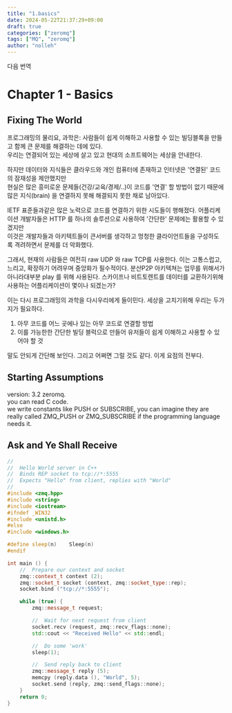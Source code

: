 ```yaml
---
title: "1.basics"
date: 2024-05-22T21:37:29+09:00
draft: true
categories: ["zeromq"]
tags: ["MQ", "zeromq"]
author: "nolleh"
---
```


다음 번역
[](https://zguide.zeromq.org/docs/chapter1/)

# Chapter 1 - Basics

## Fixing The World

프로그래밍의 물리요, 과학은: 사람들이 쉽게 이해하고 사용할 수 있는 빌딩블록을 만들고 함께 큰 문제를 해결하는 데에 있다.  
우리는 연결되어 있는 세상에 살고 있고 현대의 소프트웨어는 세상을 안내한다.   

하지만 데이터와 지식들은 클라우드와 개인 컴퓨터에 존재하고 인터넷은 '연결된' 코드의 잠재성을 제안했지만  
현실은 많은 흥미로운 문제들(건강/교육/경제/..)이 코드를 '연결' 할 방법이 없기 때문에 많은 지식(brain) 을 연결하지 못해 해결되지 못한 채로 남아있다. 

IETF 표준들과같은 많은 노력으로 코드를 연결하기 위한 시도들이 행해졌다. 
어플리케이션 개발자들은 HTTP 를 하나의 솔루션으로 사용하여 '간단한' 문제에는 활용할 수 있겠지만  
이것은 개발자들과 아키텍트들이 큰서버를 생각하고 멍청한 클라이언트들을 구성하도록 격려하면서 문제를 더 악화했다.  

그래서, 현재의 사람들은 여전히 raw UDP 와 raw TCP를 사용한다. 이는 고통스럽고, 느리고, 확장하기 어려우며 중앙화가 필수적이다.
분산P2P 아키텍쳐는 업무를 위해서가아니라대부분 play 를 위해 사용된다. 스카이프나 비트토렌트를 데이터를 교환하기위해 사용하는 어플리케이션이 몇이나 되겠는가?  

이는 다시 프로그래밍의 과학을 다시우리에게 들이민다.  세상을 고치기위해 우리는 두가지가 필요하다. 
1. 아무 코드를 어느 곳에나 있는 아무 코드로 연결할 방법  
2. 이를 가능한한 간단한 빌딩 블럭으로 만들어 유저들이 쉽게 이해하고 사용할 수 있어야 할 것

말도 안되게 간단해 보인다. 그리고 어쩌면 그럴 것도 같다. 이게 요점의 전부다.


## Starting Assumptions

version: 3.2 zeromq.  
you can read C code.  
we write constants like PUSH or SUBSCRIBE, you can imagine they are really called ZMQ_PUSH or ZMQ_SUBSCRIBE if the programming language needs it.  


## Ask and Ye Shall Receive

```c++
//
//  Hello World server in C++
//  Binds REP socket to tcp://*:5555
//  Expects "Hello" from client, replies with "World"
//
#include <zmq.hpp>
#include <string>
#include <iostream>
#ifndef _WIN32
#include <unistd.h>
#else
#include <windows.h>

#define sleep(n)	Sleep(n)
#endif

int main () {
    //  Prepare our context and socket
    zmq::context_t context (2);
    zmq::socket_t socket (context, zmq::socket_type::rep);
    socket.bind ("tcp://*:5555");

    while (true) {
        zmq::message_t request;

        //  Wait for next request from client
        socket.recv (request, zmq::recv_flags::none);
        std::cout << "Received Hello" << std::endl;

        //  Do some 'work'
        sleep(1);

        //  Send reply back to client
        zmq::message_t reply (5);
        memcpy (reply.data (), "World", 5);
        socket.send (reply, zmq::send_flags::none);
    }
    return 0;
}
```
